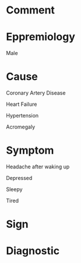 # Comment

# Eppremiology

Male

# Cause

Coronary Artery Disease

Heart Failure

Hypertension

Acromegaly

# Symptom

Headache after waking up

Depressed

Sleepy

Tired

# Sign

# Diagnostic
